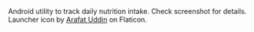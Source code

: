 Android utility to track daily nutrition intake. Check screenshot for details.\
Launcher icon by [Arafat Uddin](https://www.flaticon.com/authors/arafat-uddin) on Flaticon.